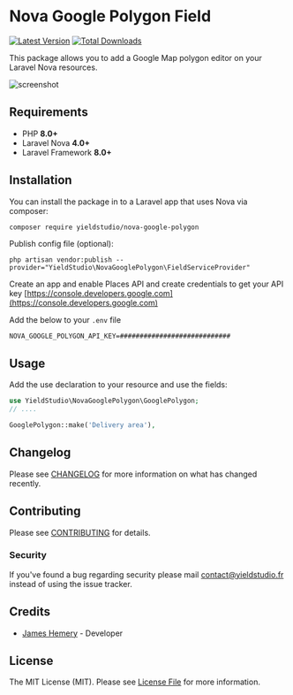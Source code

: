 # Nova Google Polygon Field

[![Latest Version](https://img.shields.io/github/release/yieldstudio/nova-google-polygon?style=flat-square)](https://github.com/yieldstudio/nova-google-polygon/releases)
[![Total Downloads](https://img.shields.io/packagist/dt/yieldstudio/nova-google-polygon?style=flat-square)](https://packagist.org/packages/yieldstudio/nova-google-polygon)

This package allows you to add a Google Map polygon editor on your Laravel Nova resources.

![screenshot](https://raw.githubusercontent.com/YieldStudio/nova-google-polygon/main/screenshot.gif)

## Requirements

- PHP **8.0+**
- Laravel Nova **4.0+**
- Laravel Framework **8.0+**

## Installation

You can install the package in to a Laravel app that uses Nova via composer:

```bash
composer require yieldstudio/nova-google-polygon
```

Publish config file (optional):

```shell
php artisan vendor:publish --provider="YieldStudio\NovaGooglePolygon\FieldServiceProvider"
```

Create an app and enable Places API and create credentials to get your API key
[https://console.developers.google.com](https://console.developers.google.com)

Add the below to your `.env` file

```shell
NOVA_GOOGLE_POLYGON_API_KEY=############################
```

## Usage

Add the use declaration to your resource and use the fields:

```php
use YieldStudio\NovaGooglePolygon\GooglePolygon;
// ....

GooglePolygon::make('Delivery area'),
```

## Changelog

Please see [CHANGELOG](CHANGELOG.md) for more information on what has changed recently.

## Contributing

Please see [CONTRIBUTING](CONTRIBUTING.md) for details.

### Security

If you've found a bug regarding security please mail [contact@yieldstudio.fr](mailto:contact@yieldstudio.fr) instead of using the issue tracker.

## Credits

- [James Hemery](https://github.com/jameshemery) - Developer

## License

The MIT License (MIT). Please see [License File](LICENSE.md) for more information.
